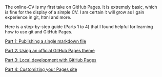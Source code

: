 The online-CV is my first take on GitHub Pages. It is extremely basic, which is fine for the display of a simple CV. I am certain it will grow as I gain experience in git, html and more.

Here is a step-by-step guide (Parts 1 to 4) that I found helpful for learning how to use git and GitHub Pages.

[Part 1: Publishing a single markdown file](https://github.community/t5/Support-Protips/Getting-started-with-GitHub-Pages-Part-1-Publishing-a-single/ba-p/237)

[Part 2: Using an official GitHub Pages theme](https://github.community/t5/Support-Protips/Getting-started-with-GitHub-Pages-Part-2-Using-an-official/ba-p/2030)

[Part 3: Local development with GitHub Pages](https://github.community/t5/Support-Protips/Getting-started-with-GitHub-Pages-Part-3-Local-development-with/ba-p/2292)

[Part 4: Customizing your Pages site](https://github.community/t5/Support-Protips/Getting-started-with-GitHub-Pages-Part-4-Customizing-your-Pages/ba-p/4058)
